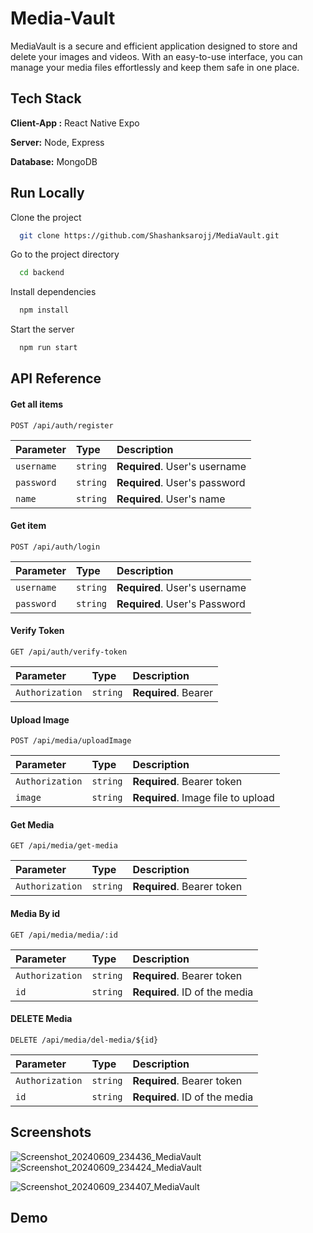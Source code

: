 
# Media-Vault
MediaVault is a secure and efficient application designed to store and delete your images and videos. With an easy-to-use interface, you can manage your media files effortlessly and keep them safe in one place.


## Tech Stack

**Client-App :** React Native Expo

**Server:** Node, Express

**Database:** MongoDB




## Run Locally

Clone the project

```bash
  git clone https://github.com/Shashanksarojj/MediaVault.git
```

Go to the project directory

```bash
  cd backend
```

Install dependencies

```bash
  npm install
```

Start the server

```bash
  npm run start
```


## API Reference

#### Get all items

```http
POST /api/auth/register
```

| Parameter | Type     | Description                |
| :-------- | :------- | :------------------------- |
| `username` | `string` | **Required**.  User's username |
| `password` | `string` | **Required**.  User's password |
| `name` | `string` | **Required**.  User's name |

#### Get item

```http
POST /api/auth/login
```

| Parameter | Type     | Description                |
| :-------- | :------- | :------------------------- |
| `username` | `string` | **Required**. User's username |
| `password` | `string` | **Required**.   User's Password |

#### Verify Token

```http
GET /api/auth/verify-token
```

| Parameter | Type     | Description                |
| :-------- | :------- | :------------------------- |
| `Authorization` | `string` | **Required**.   Bearer 


#### Upload Image
```http
POST /api/media/uploadImage

```

| Parameter | Type     | Description                |
| :-------- | :------- | :------------------------- |
| `Authorization` | `string` | **Required**.   Bearer token|
| `image` | `string` | **Required**.  Image file to upload |


#### Get Media

```http
GET /api/media/get-media
```

| Parameter | Type     | Description                |
| :-------- | :------- | :------------------------- |
| `Authorization` | `string` | **Required**.   Bearer token|

#### Media By id

```http
GET /api/media/media/:id
```

| Parameter | Type     | Description                |
| :-------- | :------- | :------------------------- |
| `Authorization` | `string` | **Required**.   Bearer token|
| `id` | `string` | **Required**.  ID of the media|


#### DELETE Media

```http
DELETE /api/media/del-media/${id}
```

| Parameter | Type     | Description                |
| :-------- | :------- | :------------------------- |
| `Authorization` | `string` | **Required**.   Bearer token|
| `id` | `string` | **Required**.  ID of the media|


## Screenshots
![Screenshot_20240609_234436_MediaVault](https://github.com/Shashanksarojj/MediaVault/assets/66843256/c71f88b2-14c8-42d8-92da-4cea9ab70784)
![Screenshot_20240609_234424_MediaVault](https://github.com/Shashanksarojj/MediaVault/assets/66843256/0c38fafd-fe53-4ac0-9fbc-f206e1a38448)

![Screenshot_20240609_234407_MediaVault](https://github.com/Shashanksarojj/MediaVault/assets/66843256/d0af282c-a221-4b6f-9ea3-1229d6eb3af5)



## Demo



